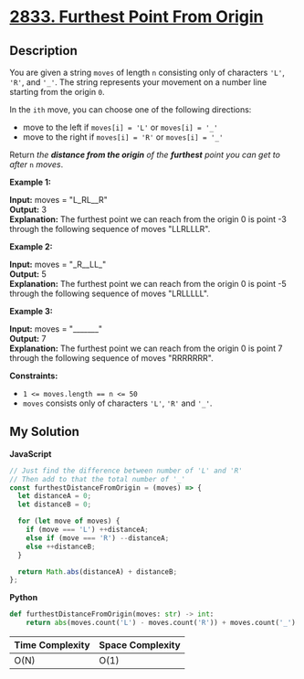 # [2833. Furthest Point From Origin](https://leetcode.com/problems/furthest-point-from-origin)

## Description

You are given a string `moves` of length `n` consisting only of characters `'L'`, `'R'`, and `'_'`. The string represents your movement on a number line starting from the origin `0`.

In the `ith` move, you can choose one of the following directions:

- move to the left if `moves[i] = 'L'` or `moves[i] = '_'`
- move to the right if `moves[i] = 'R'` or `moves[i] = '_'`

Return _the **distance from the origin** of the **furthest** point you can get to after_ `n` _moves_.

**Example 1:**

**Input:** moves = "L_RL\_\_R"  
**Output:** 3  
**Explanation:** The furthest point we can reach from the origin 0 is point -3 through the following sequence of moves "LLRLLLR".

**Example 2:**

**Input:** moves = "\_R\_\_LL\_"  
**Output:** 5  
**Explanation:** The furthest point we can reach from the origin 0 is point -5 through the following sequence of moves "LRLLLLL".

**Example 3:**

**Input:** moves = "\_\_\_\_\_\_\_"  
**Output:** 7  
**Explanation:** The furthest point we can reach from the origin 0 is point 7 through the following sequence of moves "RRRRRRR".

**Constraints:**

- `1 <= moves.length == n <= 50`
- `moves` consists only of characters `'L'`, `'R'` and `'_'`.

## My Solution

**JavaScript**

```js
// Just find the difference between number of 'L' and 'R'
// Then add to that the total number of '_'
const furthestDistanceFromOrigin = (moves) => {
  let distanceA = 0;
  let distanceB = 0;

  for (let move of moves) {
    if (move === 'L') ++distanceA;
    else if (move === 'R') --distanceA;
    else ++distanceB;
  }

  return Math.abs(distanceA) + distanceB;
};
```

**Python**

```py
def furthestDistanceFromOrigin(moves: str) -> int:
    return abs(moves.count('L') - moves.count('R')) + moves.count('_')
```

| Time Complexity | Space Complexity |
| --------------- | ---------------- |
| O(N)            | O(1)             |
